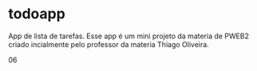 # todoapp
App de lista de tarefas.
Esse app é um mini projeto da materia de PWEB2 criado incialmente pelo professor da materia Thiago Oliveira.

06

